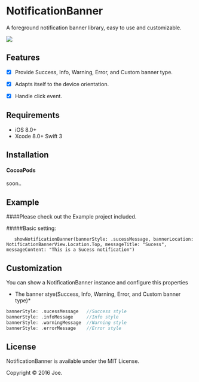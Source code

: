 NotificationBanner
=======
A foreground notification banner library, easy to use and customizable.

<img src="https://raw.githubusercontent.com/joehour/NotificationBanner/master/Example/Example/demo.gif"  />

Features
----------

- [x] Provide Success, Info, Warning, Error, and Custom banner type.
- [x] Adapts itself to the device orientation.
- [x] Handle click event.


Requirements
----------

- iOS 8.0+
- Xcode 8.0+ Swift 3

Installation
----------

#### CocoaPods

soon..


Example
----------

####Please check out the Example project included.

#####Basic setting:

       showNotificationBanner(bannerStyle: .sucessMessage, bannerLocation: NotificationBannerView.Location.Top, messageTitle: "Sucess", messageContent: "This is a Sucess notification")


Customization
----------
You can show a NotificationBanner instance and configure this properties

* The banner stye(Success, Info, Warning, Error, and Custom banner type)*
```swift
bannerStyle: .sucessMessage   //Success style
bannerStyle: .infoMessage     //Info style
bannerStyle: .warningMessage  //Warning style
bannerStyle: .errorMessage    //Error style
```



License
----------

NotificationBanner is available under the MIT License.

Copyright © 2016 Joe.

